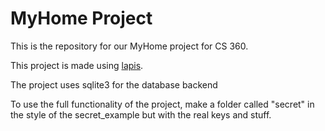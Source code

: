 # MyHome Project

This is the repository for our MyHome project for CS 360.

This project is made using [lapis](https://leafo.net/lapis/).

The project uses sqlite3 for the database backend

To use the full functionality of the project, make a folder called "secret" in the style of the secret_example but with the real keys and stuff.